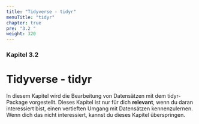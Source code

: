 ```yaml
---
title: "Tidyverse - tidyr"
menuTitle: "tidyr"
chapter: true
pre: "3.2 "
weight: 320
---
```


### Kapitel 3.2

# Tidyverse - tidyr

In diesem Kapitel wird die Bearbeitung von Datensätzen mit dem tidyr-Package vorgestellt. Dieses Kapitel ist nur für dich **relevant**, wenn du daran interessiert bist, einen vertieften Umgang mit Datensätzen kennenzulernen. Wenn dich das nicht interessiert, kannst du dieses Kapitel überspringen.